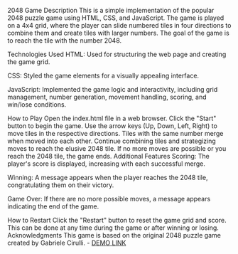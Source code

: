 2048 Game
Description
This is a simple implementation of the popular 2048 puzzle game using HTML, CSS, and JavaScript. The game is played on a 4x4 grid, where the player can slide numbered tiles in four directions to combine them and create tiles with larger numbers. The goal of the game is to reach the tile with the number 2048.

Technologies Used
HTML: Used for structuring the web page and creating the game grid.

CSS: Styled the game elements for a visually appealing interface.

JavaScript: Implemented the game logic and interactivity, including grid management, number generation, movement handling, scoring, and win/lose conditions.

How to Play
Open the index.html file in a web browser.
Click the "Start" button to begin the game.
Use the arrow keys (Up, Down, Left, Right) to move tiles in the respective directions.
Tiles with the same number merge when moved into each other.
Continue combining tiles and strategizing moves to reach the elusive 2048 tile.
If no more moves are possible or you reach the 2048 tile, the game ends.
Additional Features
Scoring: The player's score is displayed, increasing with each successful merge.

Winning: A message appears when the player reaches the 2048 tile, congratulating them on their victory.

Game Over: If there are no more possible moves, a message appears indicating the end of the game.

How to Restart
Click the "Restart" button to reset the game grid and score. This can be done at any time during the game or after winning or losing.
Acknowledgments
This game is based on the original 2048 puzzle game created by Gabriele Cirulli.
    - [DEMO LINK](https://AngerDESTROYS.github.io/2048-game/)
